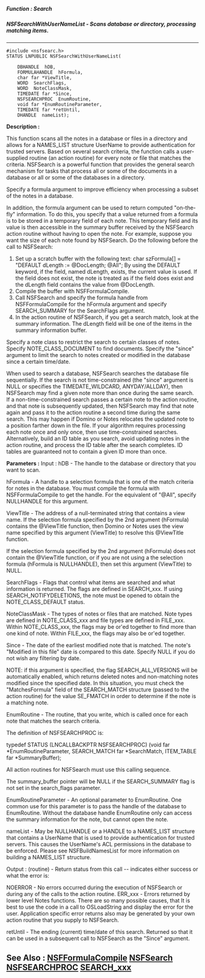 ##### Function : Search
##### NSFSearchWithUserNameList - Scans database or directory, processing matching items.
---
```
#include <nsfsearc.h>
STATUS LNPUBLIC NSFSearchWithUserNameList(

	DBHANDLE  hDB,
	FORMULAHANDLE  hFormula,
	char far *ViewTitle,
	WORD  SearchFlags,
	WORD  NoteClassMask,
	TIMEDATE far *Since,
	NSFSEARCHPROC  EnumRoutine,
	void far *EnumRoutineParameter,
	TIMEDATE far *retUntil,
	DHANDLE  nameList);
```
**Description :**

This function scans all the notes in a database or files in a directory and 
allows for a NAMES_LIST structure UserName to provide authentication for 
trusted servers. Based on several search criteria, the function calls a 
user-supplied routine (an action routine) for every note or file that matches 
the criteria. NSFSearch is a powerful function that provides the general search 
mechanism for tasks that process all or some of the documents in a database or 
all or some of the databases in a directory.

Specify a formula argument to improve efficiency when processing a subset of 
the notes in a database. 

In addition, the formula argument can be used to return computed "on-the-fly" 
information.  To do this, you specify that a value returned from a formula is 
to be stored in a temporary field of each note.  This temporary field and its 
value is then accessible in the summary buffer received by the NSFSearch action 
routine without having to open the note.  For example, suppose you want the 
size of each note found by NSFSearch.  Do the following before the call to 
NSFSearch:
1.  Set up a scratch buffer with the following text:
char        szFormula[] = "DEFAULT dLength := @DocLength; @All";
By using the DEFAULT keyword, if the field, named dLength, exists, the current 
value is used.  If the field does not exist, the note is treated as if the 
field does exist and the dLength field contains the value from @DocLength.
2.  Compile the buffer with NSFFormulaCompile.
3.  Call NSFSearch  and specify the formula handle from NSFFormulaCompile for 
the hFormula argument and specify SEARCH_SUMMARY for the SearchFlags argument.
4.  In the action routine of NSFSearch, if you get a search match, look at the 
summary information.  The dLength field will be one of the items in the summary 
information buffer.

Specify a note class to restrict the search to certain classes of notes. 
Specify NOTE_CLASS_DOCUMENT to find documents. Specify the "since" argument to 
limit the search to notes created or modified in the database since a certain 
time/date. 

When used to search a database, NSFSearch searches the database file 
sequentially. If the search is not time-constrained (the "since" argument is 
NULL or specifies the TIMEDATE_WILDCARD, ANYDAY/ALLDAY), then NSFSearch may 
find a given note more than once during the same search. If a 
non-time-constrained search passes a certain note to the action routine, and 
that note is subsequently updated, then NSFSearch may find that note again and 
pass it to the action routine a second time during the same search. This may 
happen if Domino or Notes relocates the updated note to a position farther down 
in the file. If your algorithm requires processing each note once and only 
once, then use time-constrained searches. Alternatively, build an ID table as 
you search, avoid updating notes in the action routine, and process the ID 
table after the search completes. ID tables are guaranteed not to contain a 
given ID more than once.

**Parameters :**
Input :
hDB  -  The handle to the database or directory that you want to scan.

hFormula  -  A handle to a selection formula that is one of the match criteria for notes in the database. You must compile the formula with NSFFormulaCompile to get the handle. For the equivalent of "@All", specify NULLHANDLE for this argument.

ViewTitle  -  The address of a null-terminated string that contains a view name.  If the selection formula specified by the 2nd argument (hFormula) contains the @ViewTitle function, then Domino or Notes uses the view name specified by this argument (ViewTitle) to resolve this @ViewTitle function.  

If the selection formula specified by the 2nd argument (hFormula) does not contain the @ViewTitle function, or if you are not using a the selection formula (hFormula is NULLHANDLE), then set this argument (ViewTitle) to NULL. 


SearchFlags  -  Flags that control what items are searched and what information is returned. The flags are defined in SEARCH_xxx.  If using SEARCH_NOTIFYDELETIONS, the note must be opened to obtain the NOTE_CLASS_DEFAULT status. 

NoteClassMask  -  The types of notes or files that are matched. Note types are defined in NOTE_CLASS_xxx and file types are defined in FILE_xxx. Within NOTE_CLASS_xxx, the flags may be or'ed together to find more than one kind of note.  Within FILE_xxx, the flags may also be or'ed together.

Since  -  The date of the earliest modified note that is matched. The note's "Modified in this file" date is compared to this date.  Specify NULL if you do not wish any filtering by date.

NOTE: if this argument is specified, the flag SEARCH_ALL_VERSIONS will be automatically enabled, which returns deleted notes and non-matching notes modified since the specified date.  In this situation, you must check the "MatchesFormula" field of the SEARCH_MATCH structure (passed to the action routine) for the value SE_FMATCH in order to determine if the note is a matching note.

EnumRoutine  -  The routine, that you write, which is called once for each note that matches the search criteria.

The definition of NSFSEARCHPROC is:

typedef STATUS (LNCALLBACKPTR NSFSEARCHPROC)
                     (void far *EnumRoutineParameter,
                     SEARCH_MATCH far *SearchMatch,
                     ITEM_TABLE far *SummaryBuffer);

All action routines for NSFSearch must use this calling sequence.

The summary_buffer pointer will be NULL if the SEARCH_SUMMARY flag is not set in the search_flags parameter.

EnumRoutineParameter  -  An optional parameter to EnumRoutine. One common use for this parameter is to pass the handle of the database to EnumRoutine.  Without the database handle EnumRoutine only can access the summary information for the note, but cannot open the note.

nameList  -  May be NULLHANDLE or a HANDLE to a NAMES_LIST structure that contains a UserName that is used to provide authentication for trusted servers.  This causes the UserName's ACL permissions in the database to be enforced.  Please see NSFBuildNamesList for more information on building a NAMES_LIST structure.

Output :
(routine)  -  Return status from this call -- indicates either success or what the error is:

NOERROR - No errors occurred during the execution of NSFSearch or during any of the calls to the action routine.
ERR_xxx - Errors returned by lower level Notes functions.  There are so many possible causes, that It is best to use the code in a call to OSLoadString and display the error for the user.  Application specific error returns also may be generated by your own action routine that you supply to NSFSearch.


retUntil  -  The ending (current) time/date of this search.  Returned so that it can be used in a subsequent call to NSFSearch as the "Since" argument.


**See Also :**
[NSFFormulaCompile](/domino-c-api-docs/reference/Func/NSFFormulaCompile)
[NSFSearch](/domino-c-api-docs/reference/Func/NSFSearch)
[NSFSEARCHPROC](/domino-c-api-docs/reference/Data/NSFSEARCHPROC)
[SEARCH_xxx](/domino-c-api-docs/reference/Symb/SEARCH_xxx)
---
